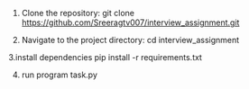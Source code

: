 1. Clone the repository:
     git clone https://github.com/Sreeragtv007/interview_assignment.git

2.  Navigate to the project directory:
    cd interview_assignment


3.install dependencies
    pip install -r requirements.txt

    
4. run program
   task.py
